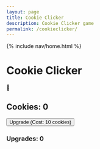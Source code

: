 ```yaml
---
layout: page
title: Cookie Clicker
description: Cookie Clicker game
permalink: /cookieclicker/
---
```


{% include nav/home.html %}

<!DOCTYPE html>
<html lang="en">
<head>
    <meta charset="UTF-8">
    <meta name="viewport" content="width=device-width, initial-scale=1.0">
    <title>Cookie Clicker</title>
    <link rel="stylesheet" href="styles.css">
</head>
<body>
    <div class="container">
        <h1>Cookie Clicker</h1>
        <div id="cookie" onclick="makeCookie()">
            🍪
        </div>
        <h2 id="cookieCount">Cookies: 0</h2>
        <button onclick="buyUpgrade()">Upgrade (Cost: 10 cookies)</button>
        <h3 id="upgradeCount">Upgrades: 0</h3>
    </div>
    <script src="script.js"></script>
</body>
</html>